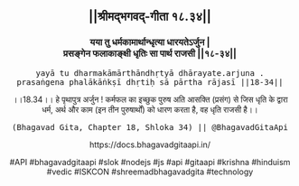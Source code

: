 <center><h2>||श्रीमद्‍भगवद्‍-गीता १८.३४||</h2>
<h3>यया तु धर्मकामार्थान्धृत्या धारयतेऽर्जुन |<br/>प्रसङ्गेन फलाकाङ्क्षी धृतिः सा पार्थ राजसी ||१८-३४||</h3>
<pre>yayā tu dharmakāmārthāndhṛtyā dhārayate.arjuna .<br/>prasaṅgena phalākāṅkṣī dhṛtiḥ sā pārtha rājasī ||18-34||</pre>
<p>।।18.34।। हे पृथापुत्र अर्जुन ! कर्मफल का इच्छुक पुरुष अति आसक्ति (प्रसंग) से जिस धृति के द्वारा धर्म, अर्थ और काम (इन तीन पुरुषार्थों) को धारण करता है, वह धृति राजसी है।।</p>
<pre>(Bhagavad Gita, Chapter 18, Shloka 34) || @BhagavadGitaApi</pre><p>https://docs.bhagavadgitaapi.in/</p><p>#API #bhagavadgitaapi #slok #nodejs #js #api #gitaapi #krishna #hinduism #vedic #ISKCON #shreemadbhagavadgita #technology</p></center>